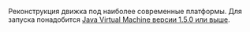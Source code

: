 Реконструкция движка под наиболее современные платформы. Для запуска понадобится [Java Virtual Machine версии 1.5.0 или выше](http://java.sun.com/getjava/).
